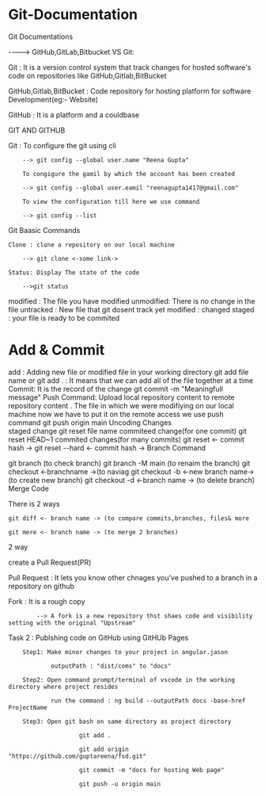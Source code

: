 # Git-Documentation
Git Documentations

----> GitHub,GitLab,Bitbucket VS Git:



Git : It is a version control system that track changes for hosted software's code on repositories like GitHub,Gitlab,BitBucket

GitHub,Gitlab,BitBucket : Code repository for hosting platform for software Development(eg:- Website)

GitHub : It is a platform and a couldbase 



GIT AND GITHUB

Git : To configure the git using cli 

		--> git config --global user.name "Reena Gupta"

		To congigure the gamil by which the account has been created

		--> git config --global user.eamil "reenagupta1417@gmail.com"

		To view the configuration till here we use command

		--> git config --list



Git Baasic Commands

	Clone : clone a repository on our local machine

		--> git clone <-some link->

	Status: Display The state of the code

		-->git status 

modified : The file you have modified
unmodified: There is no change in the file
untracked : New file that git dosent track yet
modified : changed
staged : your file is ready to be commited

# Add & Commit
add :  Adding new file or modified file in your working directory 
git add file name or git add .   : It means that we can add all of the file together at a time
Commit: It is the record of the change
git commit -m "Meaningfull message"
Push Command: Upload local repository content to remote repository content . The file in which we were modifiying on our local machine now we have to put it on the remote access we use push command
git push origin main
Uncoding Changes	
staged change
git reset file name
commiteed change(for one commit)
git reset HEAD~1
commited changes(for many commits)
git reset <- commit hash ->
git reset --hard <- commit hash ->
Branch Command 

git branch (to check branch)
git branch -M main (to renaim the branch)
git checkout <-branchname ->(to naviag
git checkout -b <-new branch name->(to create new branch)
git checkout -d <-branch name -> (to delete branch) 
Merge Code

There is 2 ways

	git diff <- branch name -> (to compare commits,branches, files& more

	git mere <- branch name -> (to merge 2 branches)



2 way

create a Pull Request(PR)

Pull Request : It lets you know other chnages you've pushed to a branch in a repository on github



Fork : It is a rough copy 

			--> A fork is a new repository thst shaes code and visibility setting with the original "Upstream"


Task 2 : Publshing code on GitHub using GitHUb Pages

		Step1: Make minor changes to your project in angular.jason

				outputPath : "dist/coms" to "docs"

		Step2: Open command prompt/terminal of vscode in the working directory where project resides

				run the command : ng build --outputPath docs -base-href ProjectName

		Step3: Open git bash on same directory as project directory

						git add .

						git add origin "https://github.com/guptareena/fsd.git"

						git commit -m "docs for hosting Web page"

						git push -u origin main


